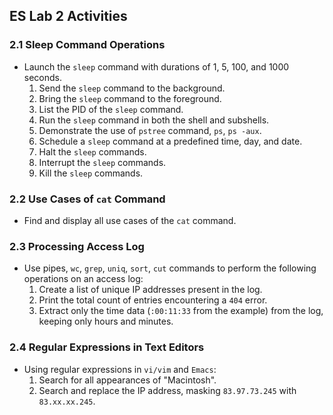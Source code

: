 ## ES Lab 2 Activities

### 2.1 Sleep Command Operations

- Launch the `sleep` command with durations of 1, 5, 100, and 1000 seconds.
  1. Send the `sleep` command to the background.
  2. Bring the `sleep` command to the foreground.
  3. List the PID of the `sleep` command.
  4. Run the `sleep` command in both the shell and subshells.
  5. Demonstrate the use of `pstree` command, `ps`, `ps -aux`.
  6. Schedule a `sleep` command at a predefined time, day, and date.
  7. Halt the `sleep` commands.
  8. Interrupt the `sleep` commands.
  9. Kill the `sleep` commands.

### 2.2 Use Cases of `cat` Command

- Find and display all use cases of the `cat` command.

### 2.3 Processing Access Log

- Use pipes, `wc`, `grep`, `uniq`, `sort`, `cut` commands to perform the following operations on an access log:
  1. Create a list of unique IP addresses present in the log.
  2. Print the total count of entries encountering a `404` error.
  3. Extract only the time data (`:00:11:33` from the example) from the log, keeping only hours and minutes.

### 2.4 Regular Expressions in Text Editors

- Using regular expressions in `vi/vim` and `Emacs`:
  1. Search for all appearances of "Macintosh".
  2. Search and replace the IP address, masking `83.97.73.245` with `83.xx.xx.245`.
